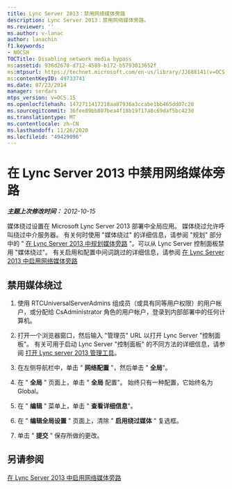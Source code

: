 ```yaml
---
title: Lync Server 2013：禁用网络媒体旁路
description: Lync Server 2013：禁用网络媒体旁路。
ms.reviewer: ''
ms.author: v-lanac
author: lanachin
f1.keywords:
- NOCSH
TOCTitle: Disabling network media bypass
ms:assetid: 936d2678-d712-4589-b172-b5793013652f
ms:mtpsurl: https://technet.microsoft.com/en-us/library/JJ688141(v=OCS.15)
ms:contentKeyID: 49733741
ms.date: 07/23/2014
manager: serdars
mtps_version: v=OCS.15
ms.openlocfilehash: 1472711417218aa87936a3ccabe1bb465dd07c20
ms.sourcegitcommit: 36fee89bb887bea4f18b19f17a8c69daf5bc423d
ms.translationtype: MT
ms.contentlocale: zh-CN
ms.lasthandoff: 11/26/2020
ms.locfileid: "49429096"
---
```

# <a name="disabling-network-media-bypass-in-lync-server-2013"></a>在 Lync Server 2013 中禁用网络媒体旁路

<div data-xmlns="http://www.w3.org/1999/xhtml">

<div class="topic" data-xmlns="http://www.w3.org/1999/xhtml" data-msxsl="urn:schemas-microsoft-com:xslt" data-cs="https://msdn.microsoft.com/">

<div data-asp="https://msdn2.microsoft.com/asp">



</div>

<div id="mainSection">

<div id="mainBody">

<span> </span>

_**主题上次修改时间：** 2012-10-15_

媒体绕过设置在 Microsoft Lync Server 2013 部署中全局应用。 媒体绕过允许呼叫绕过中介服务器。 有关何时使用 "媒体绕过" 的详细信息，请参阅 "规划" 部分中的 " [在 Lync Server 2013 中规划媒体旁路](lync-server-2013-planning-for-media-bypass.md) "。可以从 Lync Server 控制面板禁用 "媒体绕过"。 有关启用和配置中间词跳过的详细信息，请参阅 [在 Lync Server 2013 中启用网络媒体旁路](lync-server-2013-enabling-network-media-bypass.md)

<div>

## <a name="to-disable-media-bypass"></a>禁用媒体绕过

1.  使用 RTCUniversalServerAdmins 组成员（或具有同等用户权限）的用户帐户，或分配给 CsAdministrator 角色的用户帐户，登录到内部部署中的任何计算机。

2.  打开一个浏览器窗口，然后输入 "管理员" URL 以打开 Lync Server "控制面板"。 有关可用于启动 Lync Server "控制面板" 的不同方法的详细信息，请参阅 [打开 Lync server 2013 管理工具](lync-server-2013-open-lync-server-administrative-tools.md)。

3.  在左侧导航栏中，单击 " **网络配置** "，然后单击 " **全局**"。

4.  在 " **全局** " 页面上，单击 " **全局** 配置"。 始终只有一种配置，它始终名为 Global。

5.  在 " **编辑** " 菜单上，单击 " **查看详细信息**"。

6.  在 " **编辑全局设置** " 页面上，清除 " **启用绕过媒体** " 复选框。

7.  单击 " **提交** " 保存所做的更改。

</div>

<div>

## <a name="see-also"></a>另请参阅


[在 Lync Server 2013 中启用网络媒体旁路](lync-server-2013-enabling-network-media-bypass.md)  
  

</div>

</div>

<span> </span>

</div>

</div>

</div>

